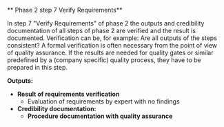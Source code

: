 \*\* Phase 2 step 7 Verify Requirements\*\*

In step 7 "Verify Requirements" of phase 2 the outputs and credibility documentation of all steps of phase 2 are verified and the result is documented. Verification can be, for example: Are all outputs of the steps consistent? A formal verification is often necessary from the point of view of quality assurance.
If the results are needed for quality gates or similar predefined by a (company specific) quality process, they have to be prepared in this step.

**Outputs:**

* **Result of requirements verification**
    * Evaluation of requirements by expert with no findings
* **Credibility documentation:**
    * **Procedure documentation with quality assurance**